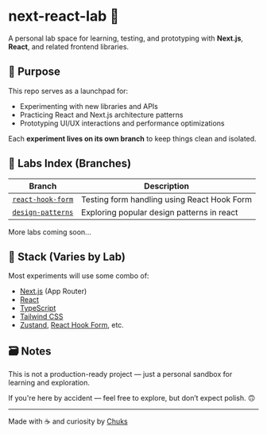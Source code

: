 # next-react-lab 🧪

A personal lab space for learning, testing, and prototyping with **Next.js**, **React**, and related frontend libraries.

## 🚀 Purpose

This repo serves as a launchpad for:

- Experimenting with new libraries and APIs
- Practicing React and Next.js architecture patterns
- Prototyping UI/UX interactions and performance optimizations

Each **experiment lives on its own branch** to keep things clean and isolated.

## 🧪 Labs Index (Branches)

| Branch                                                                                    | Description                                 |
| ----------------------------------------------------------------------------------------- | ------------------------------------------- |
| [`react-hook-form`](https://github.com/chuksemmanuel/next-react-lab/tree/react-hook-form) | Testing form handling using React Hook Form |
| [`design-patterns`](https://github.com/chuksemmanuel/next-react-lab/tree/design-patterns) | Exploring popular design patterns in react  |

More labs coming soon...

## 🧱 Stack (Varies by Lab)

Most experiments will use some combo of:

- [Next.js](https://nextjs.org/) (App Router)
- [React](https://react.dev/)
- [TypeScript](https://www.typescriptlang.org/)
- [Tailwind CSS](https://tailwindcss.com/)
- [Zustand](https://zustand-demo.pmnd.rs/), [React Hook Form](https://react-hook-form.com/), etc.

## 🗃️ Notes

This is not a production-ready project — just a personal sandbox for learning and exploration.

If you're here by accident — feel free to explore, but don’t expect polish. 🙃

---

Made with ☕️ and curiosity by [Chuks](https://github.com/chuksemmanuel)
